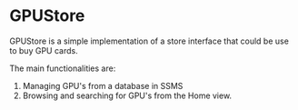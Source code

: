# GPUStore

GPUStore is a simple implementation of a store interface that could be use to buy GPU cards.

The main functionalities are:

1. Managing GPU's from a database in SSMS
2. Browsing and searching for GPU's from the Home view.
